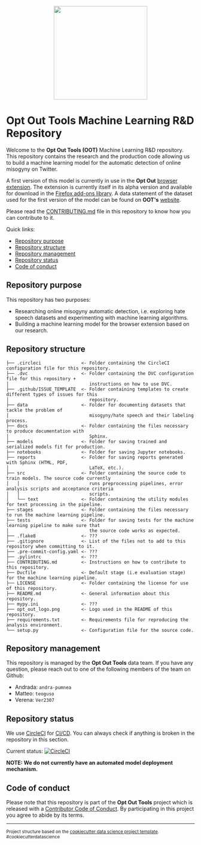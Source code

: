 <p align="center"> <img width="250" height="250" src="opt_out_logo.png"> </p>

# Opt Out Tools Machine Learning R&D Repository

Welcome to the **Opt Out Tools (OOT)** Machine Learning R&D repository. This
repository contains the research and the production code allowing us to build a
machine learning model for the automatic detection of online misogyny on Twitter.

A first version of this model is currently in use in the **Opt Out** [browser extension](https://github.com/opt-out-tools/opt-out).
The extension is currently itself in its alpha version and available for download
in the [Firefox add-ons library](https://addons.mozilla.org/en-US/firefox/addon/opt-out-tools/).
A data statement of the dataset used for the first version of the model can be found
on **OOT's** [website](https://www.optoutools.com/tech).

Please read the [CONTRIBUTING.md](./CONTRIBUTING.md) file in this repository to
know how you can contribute to it.

Quick links:

- [Repository purpose](#Repository-purpose)
- [Repository structure](#Repository-structure)
- [Repository management](#Repository-management)
- [Repository status](#Repository-status)
- [Code of conduct](#Code-of-conduct)

## Repository purpose

This repository has two purposes:

- Researching online misogyny automatic detection, i.e. exploring hate speech datasets and
experimenting with machine learning algorithms.
- Building a machine learning model for the browser extension based on our research.

## Repository structure

    ├── .circleci               <- Folder containing the CircleCI configuration file for this repository.
    ├── .dvc                    <- Folder containing the DVC configuration file for this repository +
    │                              instructions on how to use DVC.
    ├── .github/ISSUE_TEMPLATE  <- Folder containing templates to create different types of issues for this
    │                              repository.
    ├── data                    <- Folder for documenting datasets that tackle the problem of
    │                              misogyny/hate speech and their labeling process.
    ├── docs                    <- Folder containing the files necessary to produce documentation with
    │                              Sphinx.
    ├── models                  <- Folder for saving trained and serialized models fit for production.
    ├── notebooks               <- Folder for saving Jupyter notebooks.
    ├── reports                 <- Folder for saving reports generated with Sphinx (HTML, PDF,
    │                              LaTeX, etc.).
    ├── src                     <- Folder containing the source code to train models. The source code currently
    │   │                          runs preprocessing pipelines, error analysis scripts and acceptance criteria
    │   │                          scripts.
    │   └── text                <- Folder containing the utility modules for text processing in the pipeline.
    ├── stages                  <- Folder containing the files necessary to run the machine learning pipeline.
    ├── tests                   <- Folder for saving tests for the machine learning pipeline to make sure that
    │                              the source code works as expected.
    ├── .flake8                 <- ???
    ├── .gitignore              <- List of the files not to add to this repository when committing to it.
    ├── .pre-commit-config.yaml <- ???
    ├── .pylintrc               <- ???
    ├── CONTRIBUTING.md         <- Instructions on how to contribute to this repository.
    ├── Dvcfile                 <- Default stage (i.e evaluation stage) for the machine learning pipeline.
    ├── LICENSE                 <- Folder containing the license for use of this repository.
    ├── README.md               <- General information about this repository.
    ├── mypy.ini                <- ???
    ├── opt_out_logo.png        <- Logo used in the README of this repository.
    ├── requirements.txt        <- Requirements file for reproducing the analysis environment.
    └── setup.py                <- Configuration file for the source code.

## Repository management

This repository is managed by the **Opt Out Tools** data team. If you have any question,
please reach out to one of the following members of the team on Github:

- Andrada: `andra-pumnea`
- Matteo: `teoguso`
- Verena: `Ver2307`

## Repository status

We use [CircleCI](https://circleci.com/) for [CI/CD](https://en.wikipedia.org/wiki/CI/CD).
You can always check if anything is broken in the repository in this section.

Current status: [![CircleCI](https://circleci.com/gh/opt-out-tools/model-online-misogyny.svg?style=svg)](https://circleci.com/gh/opt-out-tools/model-online-misogyny)

**NOTE: We do not currently have an automated model deployment mechanism.**

## Code of conduct

Please note that this repository is part of the **Opt Out Tools** project which is released with a
[Contributor Code of Conduct](https://github.com/malteserteresa/opt-out/blob/master/CODE_OF_CONDUCT.md).
By participating in this project you agree to abide by its terms.

--------

<p><small>Project structure based on the <a target="_blank" href="https://drivendata.github.io/cookiecutter-data-science/">cookiecutter data science project template</a>. #cookiecutterdatascience</small></p>
